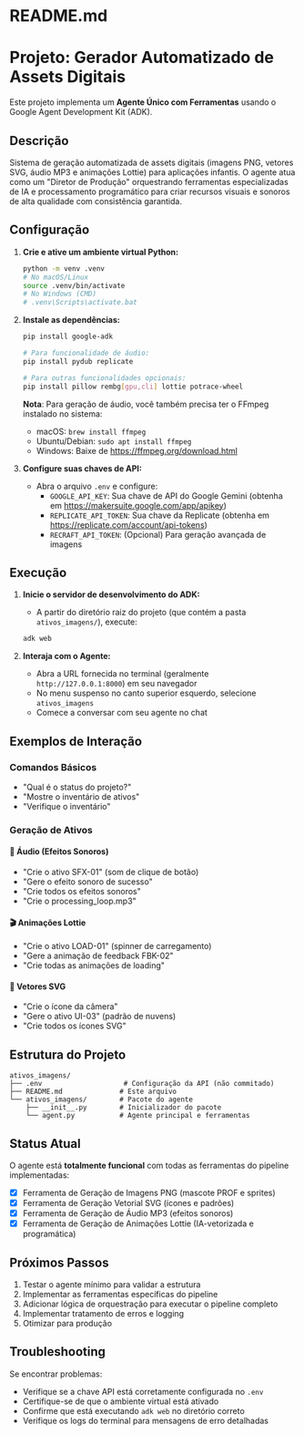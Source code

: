 # README.md

# Projeto: Gerador Automatizado de Assets Digitais

Este projeto implementa um **Agente Único com Ferramentas** usando o Google Agent Development Kit (ADK).

## Descrição

Sistema de geração automatizada de assets digitais (imagens PNG, vetores SVG, áudio MP3 e animações Lottie) para aplicações infantis. O agente atua como um "Diretor de Produção" orquestrando ferramentas especializadas de IA e processamento programático para criar recursos visuais e sonoros de alta qualidade com consistência garantida.

## Configuração

1.  **Crie e ative um ambiente virtual Python:**
    ```bash
    python -m venv .venv
    # No macOS/Linux
    source .venv/bin/activate
    # No Windows (CMD)
    # .venv\Scripts\activate.bat
    ```

2.  **Instale as dependências:**
    ```bash
    pip install google-adk
    
    # Para funcionalidade de áudio:
    pip install pydub replicate
    
    # Para outras funcionalidades opcionais:
    pip install pillow rembg[gpu,cli] lottie potrace-wheel
    ```
    
    **Nota**: Para geração de áudio, você também precisa ter o FFmpeg instalado no sistema:
    - macOS: `brew install ffmpeg`
    - Ubuntu/Debian: `sudo apt install ffmpeg`
    - Windows: Baixe de https://ffmpeg.org/download.html

3.  **Configure suas chaves de API:**
    *   Abra o arquivo `.env` e configure:
        - `GOOGLE_API_KEY`: Sua chave de API do Google Gemini (obtenha em https://makersuite.google.com/app/apikey)
        - `REPLICATE_API_TOKEN`: Sua chave da Replicate (obtenha em https://replicate.com/account/api-tokens)
        - `RECRAFT_API_TOKEN`: (Opcional) Para geração avançada de imagens

## Execução

1.  **Inicie o servidor de desenvolvimento do ADK:**
    *   A partir do diretório raiz do projeto (que contém a pasta `ativos_imagens/`), execute:
    ```bash
    adk web
    ```

2.  **Interaja com o Agente:**
    *   Abra a URL fornecida no terminal (geralmente `http://127.0.0.1:8000`) em seu navegador
    *   No menu suspenso no canto superior esquerdo, selecione `ativos_imagens`
    *   Comece a conversar com seu agente no chat

## Exemplos de Interação

### Comandos Básicos
*   "Qual é o status do projeto?"
*   "Mostre o inventário de ativos"
*   "Verifique o inventário"

### Geração de Ativos

#### 🎵 Áudio (Efeitos Sonoros)
*   "Crie o ativo SFX-01" (som de clique de botão)
*   "Gere o efeito sonoro de sucesso"
*   "Crie todos os efeitos sonoros"
*   "Crie o processing_loop.mp3"

#### 🎬 Animações Lottie
*   "Crie o ativo LOAD-01" (spinner de carregamento)
*   "Gere a animação de feedback FBK-02"
*   "Crie todas as animações de loading"

#### 🎨 Vetores SVG
*   "Crie o ícone da câmera"
*   "Gere o ativo UI-03" (padrão de nuvens)
*   "Crie todos os ícones SVG"

## Estrutura do Projeto

```
ativos_imagens/
├── .env                    # Configuração da API (não commitado)
├── README.md              # Este arquivo
└── ativos_imagens/        # Pacote do agente
    ├── __init__.py        # Inicializador do pacote
    └── agent.py           # Agente principal e ferramentas
```

## Status Atual

O agente está **totalmente funcional** com todas as ferramentas do pipeline implementadas:

- [x] Ferramenta de Geração de Imagens PNG (mascote PROF e sprites)
- [x] Ferramenta de Geração Vetorial SVG (ícones e padrões)
- [x] Ferramenta de Geração de Áudio MP3 (efeitos sonoros)
- [x] Ferramenta de Geração de Animações Lottie (IA-vetorizada e programática)

## Próximos Passos

1. Testar o agente mínimo para validar a estrutura
2. Implementar as ferramentas específicas do pipeline
3. Adicionar lógica de orquestração para executar o pipeline completo
4. Implementar tratamento de erros e logging
5. Otimizar para produção

## Troubleshooting

Se encontrar problemas:
- Verifique se a chave API está corretamente configurada no `.env`
- Certifique-se de que o ambiente virtual está ativado
- Confirme que está executando `adk web` no diretório correto
- Verifique os logs do terminal para mensagens de erro detalhadas